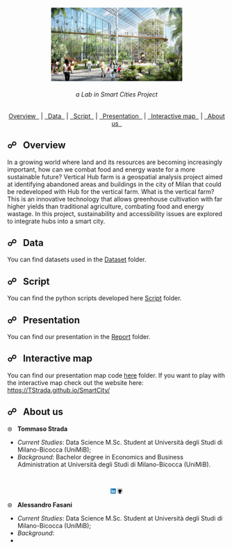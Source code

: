 <p align="center">
  <img src="https://github.com/TStrada/SmartCity/blob/main/Images/VFH.jpg" width="60%">
</p>
  <h6 align="center">a Lab in Smart Cities Project</h6>
<p align="center">
  <a href="#overview">Overview &nbsp;</a> |
  <a href="#data">&nbsp; Data &nbsp;</a> |
  <a href="#script">&nbsp; Script &nbsp;</a> |
  <a href="#presentation">&nbsp; Presentation &nbsp;</a> |
  <a href="#interactive map">&nbsp; Interactive map &nbsp;</a> |
  <a href="#aboutus">&nbsp; About us &nbsp;</a>
</p>

<a name="overview"></a>
## &#9741; &nbsp; Overview
In a growing world where land and its resources are becoming increasingly important, how can we combat food and energy waste for a more sustainable future? Vertical Hub farm is a geospatial analysis project aimed at identifying abandoned areas and buildings in the city of Milan that could be redeveloped with Hub for the vertical farm. 
What is the vertical farm? This is an innovative technology that allows greenhouse cultivation with far higher yields than traditional agriculture, combating food and energy wastage.
In this project, sustainability and accessibility issues are explored to integrate hubs into a smart city. 

<a name="data"></a>
## &#9741; &nbsp; Data
You can find datasets used in the <a href="https://github.com/TStrada/SmartCity/tree/3dae2e2b10967c304c2d4b2cbe3785950225e883/Data">Dataset</a> folder.<br> 

<a name="script"></a>
## &#9741; &nbsp; Script
You can find the python scripts developed here <a href="https://github.com/TStrada/SmartCity/tree/cd34a5725bc03aed077417b69b7328b3edc4702d/Script">Script</a> folder.<br> 

<a name="presentation"></a>
## &#9741; &nbsp; Presentation 
You can find our presentation in the <a href="https://github.com/TStrada/SmartCity/tree/3dae2e2b10967c304c2d4b2cbe3785950225e883/Report">Report</a> folder.<br>

<a name="interactive map"></a>
## &#9741; &nbsp; Interactive map 
You can find our presentation map code <a href="https://github.com/TStrada/SmartCity/blob/main/Map_Hubs.html">here</a> folder.
If you want to play with the interactive map check out the website here: https://TStrada.github.io/SmartCity/



<a name="aboutus"></a>
## &#9741; &nbsp; About us

&#8860; &nbsp; **Tommaso Strada** 

- *Current Studies*: Data Science M.Sc. Student at Università degli Studi di Milano-Bicocca (UniMiB);
- *Background*: Bachelor degree in Economics and Business Administration at Università degli Studi di Milano-Bicocca (UniMiB).
<br>

<p align = "center">
<a href = "https://linkedin.com/in/TommasoStrada"><img src="https://github.com/TStrada/TStrada/blob/main/LinkedIn_logo.png" width = "2.3%"></a>
  <a href = "https://github.com/TStrada"><img src="https://github.com/TStrada/TStrada/blob/main/GitHub_image.png" width = "2.5%"></a>
</p>

&#8860; &nbsp; **Alessandro Fasani**

- *Current Studies*: Data Science M.Sc. Student at Università degli Studi di Milano-Bicocca (UniMiB);
- *Background*: 
- <br>

<p align = "center">
<!--   <a href = "https linkedin"><img src="link sub directory image linkedin " width = "2.3%"></a> -->
</p>
